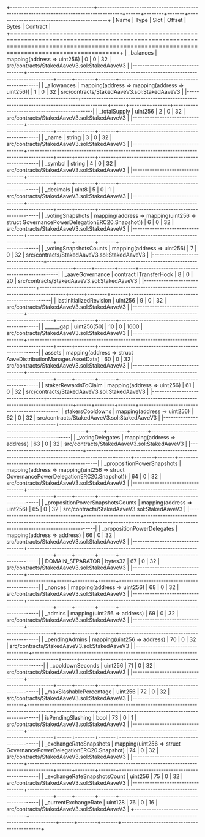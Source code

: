 +----------------------------------+----------------------------------------------------------------------------------------+------+--------+-------+---------------------------------------------+
| Name                             | Type                                                                                   | Slot | Offset | Bytes | Contract                                    |
+=================================================================================================================================================================================================+
| _balances                        | mapping(address => uint256)                                                            | 0    | 0      | 32    | src/contracts/StakedAaveV3.sol:StakedAaveV3 |
|----------------------------------+----------------------------------------------------------------------------------------+------+--------+-------+---------------------------------------------|
| _allowances                      | mapping(address => mapping(address => uint256))                                        | 1    | 0      | 32    | src/contracts/StakedAaveV3.sol:StakedAaveV3 |
|----------------------------------+----------------------------------------------------------------------------------------+------+--------+-------+---------------------------------------------|
| _totalSupply                     | uint256                                                                                | 2    | 0      | 32    | src/contracts/StakedAaveV3.sol:StakedAaveV3 |
|----------------------------------+----------------------------------------------------------------------------------------+------+--------+-------+---------------------------------------------|
| _name                            | string                                                                                 | 3    | 0      | 32    | src/contracts/StakedAaveV3.sol:StakedAaveV3 |
|----------------------------------+----------------------------------------------------------------------------------------+------+--------+-------+---------------------------------------------|
| _symbol                          | string                                                                                 | 4    | 0      | 32    | src/contracts/StakedAaveV3.sol:StakedAaveV3 |
|----------------------------------+----------------------------------------------------------------------------------------+------+--------+-------+---------------------------------------------|
| _decimals                        | uint8                                                                                  | 5    | 0      | 1     | src/contracts/StakedAaveV3.sol:StakedAaveV3 |
|----------------------------------+----------------------------------------------------------------------------------------+------+--------+-------+---------------------------------------------|
| _votingSnapshots                 | mapping(address => mapping(uint256 => struct GovernancePowerDelegationERC20.Snapshot)) | 6    | 0      | 32    | src/contracts/StakedAaveV3.sol:StakedAaveV3 |
|----------------------------------+----------------------------------------------------------------------------------------+------+--------+-------+---------------------------------------------|
| _votingSnapshotsCounts           | mapping(address => uint256)                                                            | 7    | 0      | 32    | src/contracts/StakedAaveV3.sol:StakedAaveV3 |
|----------------------------------+----------------------------------------------------------------------------------------+------+--------+-------+---------------------------------------------|
| _aaveGovernance                  | contract ITransferHook                                                                 | 8    | 0      | 20    | src/contracts/StakedAaveV3.sol:StakedAaveV3 |
|----------------------------------+----------------------------------------------------------------------------------------+------+--------+-------+---------------------------------------------|
| lastInitializedRevision          | uint256                                                                                | 9    | 0      | 32    | src/contracts/StakedAaveV3.sol:StakedAaveV3 |
|----------------------------------+----------------------------------------------------------------------------------------+------+--------+-------+---------------------------------------------|
| ______gap                        | uint256[50]                                                                            | 10   | 0      | 1600  | src/contracts/StakedAaveV3.sol:StakedAaveV3 |
|----------------------------------+----------------------------------------------------------------------------------------+------+--------+-------+---------------------------------------------|
| assets                           | mapping(address => struct AaveDistributionManager.AssetData)                           | 60   | 0      | 32    | src/contracts/StakedAaveV3.sol:StakedAaveV3 |
|----------------------------------+----------------------------------------------------------------------------------------+------+--------+-------+---------------------------------------------|
| stakerRewardsToClaim             | mapping(address => uint256)                                                            | 61   | 0      | 32    | src/contracts/StakedAaveV3.sol:StakedAaveV3 |
|----------------------------------+----------------------------------------------------------------------------------------+------+--------+-------+---------------------------------------------|
| stakersCooldowns                 | mapping(address => uint256)                                                            | 62   | 0      | 32    | src/contracts/StakedAaveV3.sol:StakedAaveV3 |
|----------------------------------+----------------------------------------------------------------------------------------+------+--------+-------+---------------------------------------------|
| _votingDelegates                 | mapping(address => address)                                                            | 63   | 0      | 32    | src/contracts/StakedAaveV3.sol:StakedAaveV3 |
|----------------------------------+----------------------------------------------------------------------------------------+------+--------+-------+---------------------------------------------|
| _propositionPowerSnapshots       | mapping(address => mapping(uint256 => struct GovernancePowerDelegationERC20.Snapshot)) | 64   | 0      | 32    | src/contracts/StakedAaveV3.sol:StakedAaveV3 |
|----------------------------------+----------------------------------------------------------------------------------------+------+--------+-------+---------------------------------------------|
| _propositionPowerSnapshotsCounts | mapping(address => uint256)                                                            | 65   | 0      | 32    | src/contracts/StakedAaveV3.sol:StakedAaveV3 |
|----------------------------------+----------------------------------------------------------------------------------------+------+--------+-------+---------------------------------------------|
| _propositionPowerDelegates       | mapping(address => address)                                                            | 66   | 0      | 32    | src/contracts/StakedAaveV3.sol:StakedAaveV3 |
|----------------------------------+----------------------------------------------------------------------------------------+------+--------+-------+---------------------------------------------|
| DOMAIN_SEPARATOR                 | bytes32                                                                                | 67   | 0      | 32    | src/contracts/StakedAaveV3.sol:StakedAaveV3 |
|----------------------------------+----------------------------------------------------------------------------------------+------+--------+-------+---------------------------------------------|
| _nonces                          | mapping(address => uint256)                                                            | 68   | 0      | 32    | src/contracts/StakedAaveV3.sol:StakedAaveV3 |
|----------------------------------+----------------------------------------------------------------------------------------+------+--------+-------+---------------------------------------------|
| _admins                          | mapping(uint256 => address)                                                            | 69   | 0      | 32    | src/contracts/StakedAaveV3.sol:StakedAaveV3 |
|----------------------------------+----------------------------------------------------------------------------------------+------+--------+-------+---------------------------------------------|
| _pendingAdmins                   | mapping(uint256 => address)                                                            | 70   | 0      | 32    | src/contracts/StakedAaveV3.sol:StakedAaveV3 |
|----------------------------------+----------------------------------------------------------------------------------------+------+--------+-------+---------------------------------------------|
| _cooldownSeconds                 | uint256                                                                                | 71   | 0      | 32    | src/contracts/StakedAaveV3.sol:StakedAaveV3 |
|----------------------------------+----------------------------------------------------------------------------------------+------+--------+-------+---------------------------------------------|
| _maxSlashablePercentage          | uint256                                                                                | 72   | 0      | 32    | src/contracts/StakedAaveV3.sol:StakedAaveV3 |
|----------------------------------+----------------------------------------------------------------------------------------+------+--------+-------+---------------------------------------------|
| isPendingSlashing                | bool                                                                                   | 73   | 0      | 1     | src/contracts/StakedAaveV3.sol:StakedAaveV3 |
|----------------------------------+----------------------------------------------------------------------------------------+------+--------+-------+---------------------------------------------|
| _exchangeRateSnapshots           | mapping(uint256 => struct GovernancePowerDelegationERC20.Snapshot)                     | 74   | 0      | 32    | src/contracts/StakedAaveV3.sol:StakedAaveV3 |
|----------------------------------+----------------------------------------------------------------------------------------+------+--------+-------+---------------------------------------------|
| _exchangeRateSnapshotsCount      | uint256                                                                                | 75   | 0      | 32    | src/contracts/StakedAaveV3.sol:StakedAaveV3 |
|----------------------------------+----------------------------------------------------------------------------------------+------+--------+-------+---------------------------------------------|
| _currentExchangeRate             | uint128                                                                                | 76   | 0      | 16    | src/contracts/StakedAaveV3.sol:StakedAaveV3 |
+----------------------------------+----------------------------------------------------------------------------------------+------+--------+-------+---------------------------------------------+
